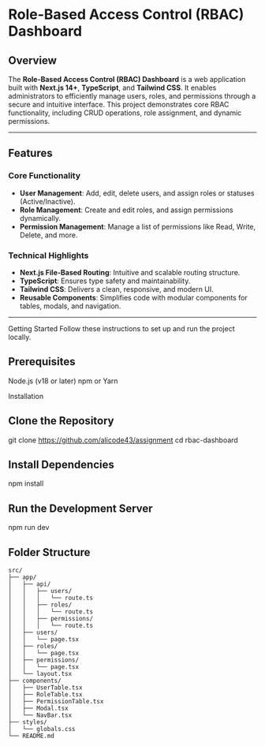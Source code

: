 # **Role-Based Access Control (RBAC) Dashboard**

## **Overview**
The **Role-Based Access Control (RBAC) Dashboard** is a web application built with **Next.js 14+**, **TypeScript**, and **Tailwind CSS**. It enables administrators to efficiently manage users, roles, and permissions through a secure and intuitive interface. This project demonstrates core RBAC functionality, including CRUD operations, role assignment, and dynamic permissions.

---

## **Features**
### **Core Functionality**
- **User Management**: Add, edit, delete users, and assign roles or statuses (Active/Inactive).
- **Role Management**: Create and edit roles, and assign permissions dynamically.
- **Permission Management**: Manage a list of permissions like Read, Write, Delete, and more.

### **Technical Highlights**
- **Next.js File-Based Routing**: Intuitive and scalable routing structure.
- **TypeScript**: Ensures type safety and maintainability.
- **Tailwind CSS**: Delivers a clean, responsive, and modern UI.
- **Reusable Components**: Simplifies code with modular components for tables, modals, and navigation.

---

Getting Started
Follow these instructions to set up and run the project locally.

## Prerequisites

Node.js (v18 or later)
npm or Yarn

Installation

## Clone the Repository

git clone https://github.com/alicode43/assignment
cd rbac-dashboard 


## Install Dependencies
npm install


## Run the Development Server
npm run dev

## **Folder Structure**
```plaintext
src/
├── app/
│   ├── api/
│   │   ├── users/
│   │   │   └── route.ts
│   │   ├── roles/
│   │   │   └── route.ts
│   │   ├── permissions/
│   │   │   └── route.ts
│   ├── users/
│   │   └── page.tsx
│   ├── roles/
│   │   └── page.tsx
│   ├── permissions/
│   │   └── page.tsx
│   └── layout.tsx
├── components/
│   ├── UserTable.tsx
│   ├── RoleTable.tsx
│   ├── PermissionTable.tsx
│   ├── Modal.tsx
│   └── NavBar.tsx
├── styles/
│   └── globals.css
└── README.md
